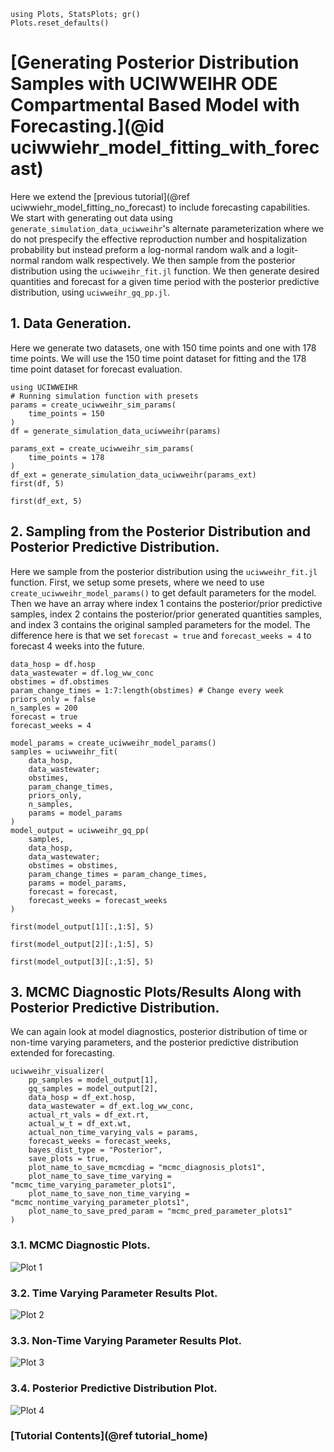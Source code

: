 ```@setup tutorial_forecast
using Plots, StatsPlots; gr()
Plots.reset_defaults()

```

# [Generating Posterior Distribution Samples with UCIWWEIHR ODE Compartmental Based Model with Forecasting.](@id uciwwiehr_model_fitting_with_forecast)

Here we extend the [previous tutorial](@ref uciwwiehr_model_fitting_no_forecast)  to include forecasting capabilities.  We start with generating out data using `generate_simulation_data_uciwweihr`'s alternate parameterization where we do not prespecify the effective reproduction number and hospitalization probability but instead preform a log-normal random walk and a logit-normal random walk respectively.  We then sample from the posterior distribution using the `uciwweihr_fit.jl` function.  We then generate desired quantities and forecast for a given time period with the posterior predictive distribution, using `uciwweihr_gq_pp.jl`.


## 1. Data Generation.

Here we generate two datasets, one with 150 time points and one with 178 time points.  We will use the 150 time point dataset for fitting and the 178 time point dataset for forecast evaluation.

``` @example tutorial_forecast
using UCIWWEIHR
# Running simulation function with presets
params = create_uciwweihr_sim_params(
    time_points = 150
)
df = generate_simulation_data_uciwweihr(params)

params_ext = create_uciwweihr_sim_params(
    time_points = 178
)
df_ext = generate_simulation_data_uciwweihr(params_ext)
first(df, 5)
```

``` @example tutorial_forecast
first(df_ext, 5)
```

## 2. Sampling from the Posterior Distribution and Posterior Predictive Distribution.

Here we sample from the posterior distribution using the `uciwweihr_fit.jl` function.  First, we setup some presets, where we need to use `create_uciwweihr_model_params()` to get default parameters for the model.  Then we have an array where index 1 contains the posterior/prior predictive samples, index 2 contains the posterior/prior generated quantities samples, and index 3 contains the original sampled parameters for the model.  The difference here is that we set `forecast = true` and `forecast_weeks = 4` to forecast 4 weeks into the future.

``` @example tutorial_forecast
data_hosp = df.hosp
data_wastewater = df.log_ww_conc
obstimes = df.obstimes
param_change_times = 1:7:length(obstimes) # Change every week
priors_only = false
n_samples = 200
forecast = true
forecast_weeks = 4

model_params = create_uciwweihr_model_params()
samples = uciwweihr_fit(
    data_hosp,
    data_wastewater;
    obstimes,
    param_change_times,
    priors_only,
    n_samples,
    params = model_params
)
model_output = uciwweihr_gq_pp(
    samples,
    data_hosp,
    data_wastewater;
    obstimes = obstimes,
    param_change_times = param_change_times,
    params = model_params,
    forecast = forecast,
    forecast_weeks = forecast_weeks
)

first(model_output[1][:,1:5], 5)
```

``` @example tutorial_forecast
first(model_output[2][:,1:5], 5)
```

``` @example tutorial_forecast
first(model_output[3][:,1:5], 5)
```

## 3. MCMC Diagnostic Plots/Results Along with Posterior Predictive Distribution.

We can again look at model diagnostics, posterior distribution of time or non-time varying parameters, and the posterior predictive distribution extended for forecasting.

```@example tutorial_forecast
uciwweihr_visualizer(
    pp_samples = model_output[1],
    gq_samples = model_output[2],
    data_hosp = df_ext.hosp,
    data_wastewater = df_ext.log_ww_conc, 
    actual_rt_vals = df_ext.rt, 
    actual_w_t = df_ext.wt, 
    actual_non_time_varying_vals = params,
    forecast_weeks = forecast_weeks,
    bayes_dist_type = "Posterior",
    save_plots = true,
    plot_name_to_save_mcmcdiag = "mcmc_diagnosis_plots1",
    plot_name_to_save_time_varying = "mcmc_time_varying_parameter_plots1",
    plot_name_to_save_non_time_varying = "mcmc_nontime_varying_parameter_plots1",
    plot_name_to_save_pred_param = "mcmc_pred_parameter_plots1"
)
```

### 3.1. MCMC Diagnostic Plots.

![Plot 1](plots/mcmc_diagnosis_plots1.png)

### 3.2. Time Varying Parameter Results Plot.

![Plot 2](plots/mcmc_time_varying_parameter_plots1.png)

### 3.3. Non-Time Varying Parameter Results Plot.
![Plot 3](plots/mcmc_nontime_varying_parameter_plots1.png)

### 3.4. Posterior Predictive Distribution Plot.

![Plot 4](plots/mcmc_pred_parameter_plots1.png)


### [Tutorial Contents](@ref tutorial_home)